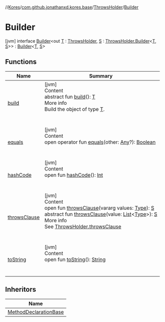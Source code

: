 //[Kores](../../../index.md)/[com.github.jonathanxd.kores.base](../../index.md)/[ThrowsHolder](../index.md)/[Builder](index.md)



# Builder  
 [jvm] interface [Builder](index.md)<out [T](index.md) : [ThrowsHolder](../index.md), [S](index.md) : [ThrowsHolder.Builder](index.md)<[T](index.md), [S](index.md)>> : [Builder](../../../com.github.jonathanxd.kores.builder/-builder/index.md)<[T](index.md), [S](index.md)>    


## Functions  
  
|  Name|  Summary| 
|---|---|
| <a name="com.github.jonathanxd.kores.builder/Builder/build/#/PointingToDeclaration/"></a>[build](../../../com.github.jonathanxd.kores.builder/-builder/build.md)| <a name="com.github.jonathanxd.kores.builder/Builder/build/#/PointingToDeclaration/"></a>[jvm]  <br>Content  <br>abstract fun [build](../../../com.github.jonathanxd.kores.builder/-builder/build.md)(): [T](index.md)  <br>More info  <br>Build the object of type [T](../../../com.github.jonathanxd.kores.builder/-builder/index.md).  <br><br><br>
| <a name="kotlin/Any/equals/#kotlin.Any?/PointingToDeclaration/"></a>[equals](../../../com.github.jonathanxd.kores.util/-simple-resolver/index.md#%5Bkotlin%2FAny%2Fequals%2F%23kotlin.Any%3F%2FPointingToDeclaration%2F%5D%2FFunctions%2F-427383591)| <a name="kotlin/Any/equals/#kotlin.Any?/PointingToDeclaration/"></a>[jvm]  <br>Content  <br>open operator fun [equals](../../../com.github.jonathanxd.kores.util/-simple-resolver/index.md#%5Bkotlin%2FAny%2Fequals%2F%23kotlin.Any%3F%2FPointingToDeclaration%2F%5D%2FFunctions%2F-427383591)(other: [Any](https://kotlinlang.org/api/latest/jvm/stdlib/kotlin/-any/index.html)?): [Boolean](https://kotlinlang.org/api/latest/jvm/stdlib/kotlin/-boolean/index.html)  <br><br><br>
| <a name="kotlin/Any/hashCode/#/PointingToDeclaration/"></a>[hashCode](../../../com.github.jonathanxd.kores.util/-simple-resolver/index.md#%5Bkotlin%2FAny%2FhashCode%2F%23%2FPointingToDeclaration%2F%5D%2FFunctions%2F-427383591)| <a name="kotlin/Any/hashCode/#/PointingToDeclaration/"></a>[jvm]  <br>Content  <br>open fun [hashCode](../../../com.github.jonathanxd.kores.util/-simple-resolver/index.md#%5Bkotlin%2FAny%2FhashCode%2F%23%2FPointingToDeclaration%2F%5D%2FFunctions%2F-427383591)(): [Int](https://kotlinlang.org/api/latest/jvm/stdlib/kotlin/-int/index.html)  <br><br><br>
| <a name="com.github.jonathanxd.kores.base/ThrowsHolder.Builder/throwsClause/#kotlin.Array[java.lang.reflect.Type]/PointingToDeclaration/"></a>[throwsClause](throws-clause.md)| <a name="com.github.jonathanxd.kores.base/ThrowsHolder.Builder/throwsClause/#kotlin.Array[java.lang.reflect.Type]/PointingToDeclaration/"></a>[jvm]  <br>Content  <br>open fun [throwsClause](throws-clause.md)(vararg values: [Type](https://docs.oracle.com/javase/8/docs/api/java/lang/reflect/Type.html)): [S](index.md)  <br>abstract fun [throwsClause](throws-clause.md)(value: [List](https://kotlinlang.org/api/latest/jvm/stdlib/kotlin.collections/-list/index.html)<[Type](https://docs.oracle.com/javase/8/docs/api/java/lang/reflect/Type.html)>): [S](index.md)  <br>More info  <br>See [ThrowsHolder.throwsClause](../throws-clause.md)  <br><br><br>
| <a name="kotlin/Any/toString/#/PointingToDeclaration/"></a>[toString](../../../com.github.jonathanxd.kores.util/-simple-resolver/index.md#%5Bkotlin%2FAny%2FtoString%2F%23%2FPointingToDeclaration%2F%5D%2FFunctions%2F-427383591)| <a name="kotlin/Any/toString/#/PointingToDeclaration/"></a>[jvm]  <br>Content  <br>open fun [toString](../../../com.github.jonathanxd.kores.util/-simple-resolver/index.md#%5Bkotlin%2FAny%2FtoString%2F%23%2FPointingToDeclaration%2F%5D%2FFunctions%2F-427383591)(): [String](https://kotlinlang.org/api/latest/jvm/stdlib/kotlin/-string/index.html)  <br><br><br>


## Inheritors  
  
|  Name| 
|---|
| <a name="com.github.jonathanxd.kores.base/MethodDeclarationBase.Builder///PointingToDeclaration/"></a>[MethodDeclarationBase](../../-method-declaration-base/-builder/index.md)

